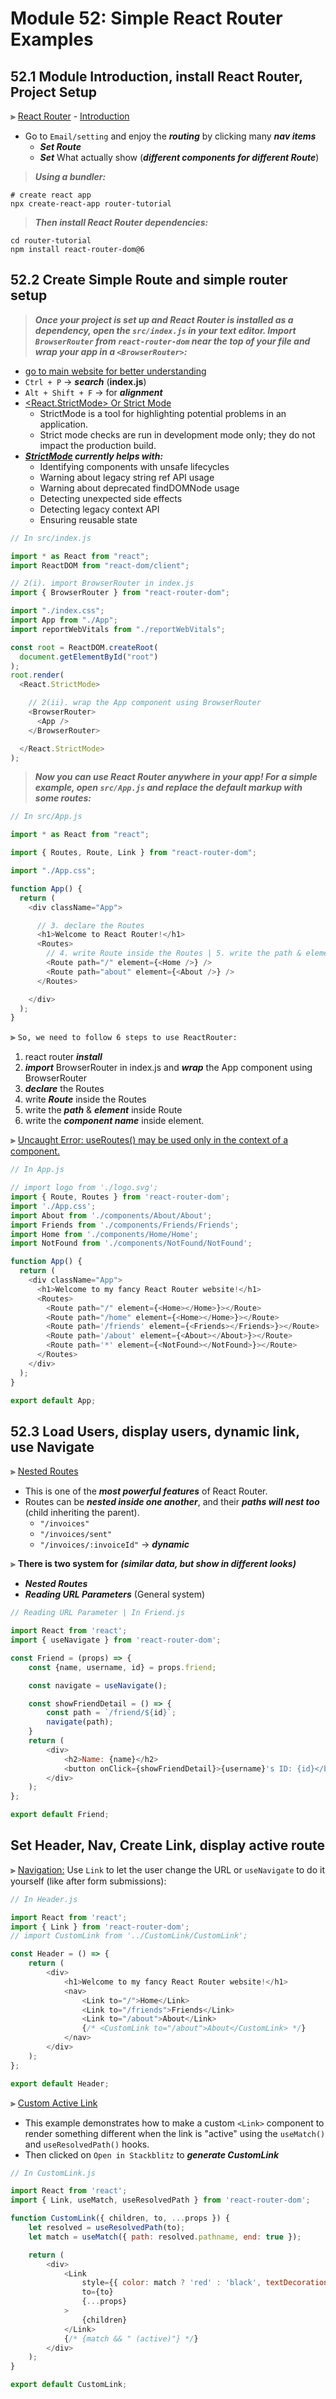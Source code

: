 # Module 52: Simple React Router Examples

## 52.1 Module Introduction, install React Router, Project Setup

⫸ [React Router](https://reactrouter.com/ "React Router v6 | Click: Read the Docs → New to React Router?") - [Introduction](https://reactrouter.com/docs/en/v6/getting-started/tutorial "Getting Started - React Router")
- Go to `Email/setting` and enjoy the ___routing___ by clicking many ___nav items___
  - ___Set Route___
  - ___Set___ What actually show (___different components for different Route___)

> ___Using a bundler:___

``` Terminal
# create react app
npx create-react-app router-tutorial
```

> ___Then install React Router dependencies:___

``` Terminal
cd router-tutorial
npm install react-router-dom@6
```

## 52.2 Create Simple Route and simple router setup

> ___Once your project is set up and React Router is installed as a dependency, open the `src/index.js` in your text editor. Import `BrowserRouter` from `react-router-dom` near the top of your file and wrap your app in a `<BrowserRouter>`:___
- [go to main website for better understanding](https://reactrouter.com/docs/en/v6/getting-started/installation#create-react-app "To import BrowserRouter and wrap your app in a <BrowserRouter>")
- `Ctrl + P` → ___search___ (__index.js__)
- `Alt + Shift + F` → for ___alignment___
- [<React.StrictMode> Or Strict Mode](https://reactjs.org/docs/strict-mode.html#:~:text=StrictMode%20is%20a%20tool%20for,not%20impact%20the%20production%20build. "StrictMode is a tool for highlighting potential problems in an application. Strict mode checks are run in development mode only; they do not impact the production build.")
  - StrictMode is a tool for highlighting potential problems in an application.
  - Strict mode checks are run in development mode only; they do not impact the production build.
- ___[StrictMode](https://reactjs.org/docs/strict-mode.html#warning-about-legacy-string-ref-api-usage "React.StrictMode - React StrictMode") currently helps with:___
  - Identifying components with unsafe lifecycles
  - Warning about legacy string ref API usage
  - Warning about deprecated findDOMNode usage
  - Detecting unexpected side effects
  - Detecting legacy context API
  - Ensuring reusable state

``` JavaScript
// In src/index.js

import * as React from "react";
import ReactDOM from "react-dom/client";

// 2(i). import BrowserRouter in index.js
import { BrowserRouter } from "react-router-dom";

import "./index.css";
import App from "./App";
import reportWebVitals from "./reportWebVitals";

const root = ReactDOM.createRoot(
  document.getElementById("root")
);
root.render(
  <React.StrictMode>

    // 2(ii). wrap the App component using BrowserRouter 
    <BrowserRouter>
      <App />
    </BrowserRouter>

  </React.StrictMode>
);
```

> ___Now you can use React Router anywhere in your app! For a simple example, open `src/App.js` and replace the default markup with some routes:___

``` JavaScript
// In src/App.js

import * as React from "react";

import { Routes, Route, Link } from "react-router-dom";

import "./App.css";

function App() {
  return (
    <div className="App">

      // 3. declare the Routes
      <h1>Welcome to React Router!</h1>
      <Routes>
        // 4. write Route inside the Routes | 5. write the path & element inside Route | 6. write the component name inside element.
        <Route path="/" element={<Home />} />
        <Route path="about" element={<About />} />
      </Routes>

    </div>
  );
}
```

⫸ `So, we need to follow 6 steps to use ReactRouter:`
1. react router ___install___ 
2. ___import___ BrowserRouter in index.js and ___wrap___ the App component using BrowserRouter 
3. ___declare___ the Routes
4. write ___Route___ inside the Routes
5. write the ___path___ & ___element___ inside Route
6. write the ___component name___ inside element.

⫸ [Uncaught Error: useRoutes() may be used only in the context of a <Router> component.](https://bobbyhadz.com/blog/react-useroutes-may-be-used-only-in-context-of-router "Fix the Error (Rare case)")

``` JavaScript
// In App.js

// import logo from './logo.svg';
import { Route, Routes } from 'react-router-dom';
import './App.css';
import About from './components/About/About';
import Friends from './components/Friends/Friends';
import Home from './components/Home/Home';
import NotFound from './components/NotFound/NotFound';

function App() {
  return (
    <div className="App">
      <h1>Welcome to my fancy React Router website!</h1>
      <Routes>
        <Route path="/" element={<Home></Home>}></Route>
        <Route path="/home" element={<Home></Home>}></Route>
        <Route path='/friends' element={<Friends></Friends>}></Route>
        <Route path='/about' element={<About></About>}></Route>
        <Route path='*' element={<NotFound></NotFound>}></Route>
      </Routes>
    </div>
  );
}

export default App;
```

## 52.3 Load Users, display users, dynamic link, use Navigate

⫸ [Nested Routes](https://reactrouter.com/docs/en/v6/getting-started/overview#nested-routes "Nested Routes - reactrouter.com")
- This is one of the ___most powerful features___ of React Router.
- Routes can be ___nested inside one another___, and their ___paths will nest too___ (child inheriting the parent).
  - `"/invoices"`
  - `"/invoices/sent"`
  - `"/invoices/:invoiceId"` → ___dynamic___

⫸ __There is two system for__ ___(similar data, but show in different looks)___
- ___Nested Routes___
- ___Reading URL Parameters___ (General system)

``` JavaScript
// Reading URL Parameter | In Friend.js

import React from 'react';
import { useNavigate } from 'react-router-dom';

const Friend = (props) => {
    const {name, username, id} = props.friend;

    const navigate = useNavigate();

    const showFriendDetail = () => {
        const path = `/friend/${id}`;
        navigate(path);
    }
    return (
        <div>
            <h2>Name: {name}</h2>
            <button onClick={showFriendDetail}>{username}'s ID: {id}</button>
        </div>
    );
};

export default Friend;
```

## Set Header, Nav, Create Link, display active route

⫸ [Navigation:](https://reactrouter.com/docs/en/v6/getting-started/overview#navigation "Navigation - reactrouter.com") Use `Link` to let the user change the URL or `useNavigate` to do it yourself (like after form submissions):

``` JavaScript
// In Header.js

import React from 'react';
import { Link } from 'react-router-dom';
// import CustomLink from '../CustomLink/CustomLink';

const Header = () => {
    return (
        <div>
            <h1>Welcome to my fancy React Router website!</h1>
            <nav>
                <Link to="/">Home</Link>
                <Link to="/friends">Friends</Link>
                <Link to="/about">About</Link>
                {/* <CustomLink to="/about">About</CustomLink> */}
            </nav>
        </div>
    );
};

export default Header;
```

⫸ [Custom Active Link](https://reactrouter.com/docs/en/v6/examples/custom-link "Custom Link Example - reactrouter.com")
- This example demonstrates how to make a custom `<Link>` component to render something different when the link is "active" using the `useMatch()` and `useResolvedPath()` hooks.
- Then clicked on `Open in Stackblitz` to ___generate CustomLink___

``` JavaScript
// In CustomLink.js

import React from 'react';
import { Link, useMatch, useResolvedPath } from 'react-router-dom';

function CustomLink({ children, to, ...props }) {
    let resolved = useResolvedPath(to);
    let match = useMatch({ path: resolved.pathname, end: true });

    return (
        <div>
            <Link
                style={{ color: match ? 'red' : 'black', textDecoration: match ? "underline" : "none" }}
                to={to}
                {...props}
            >
                {children}
            </Link>
            {/* {match && " (active)"} */}
        </div>
    );
}

export default CustomLink;
```


